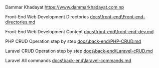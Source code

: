 
Dammar Khadayat
https://www.dammarkhadayat.com.np 


Front-End Web Development Directories
[docs\front-end\Front-end-directories.md](docs\front-end\Front-end-directories.md)


Front-End Web Development Content
[docs\front-end\front-end-dev.md](docs\front-end\front-end-dev.md)


PHP CRUD Operation step by step
[docs\back-end\PHP-CRUD.md](docs\back-end\PHP-CRUD.md)


Laravel CRUD Operation step by step
[docs\back-end\Laravel-cRUD.md](docs\back-end\Laravel-cRUD.md)


Laravel All commands
[docs\back-end\laravel-commands.md](docs\back-end\laravel-commands.md)